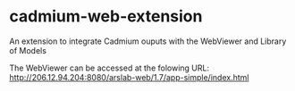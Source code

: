 # cadmium-web-extension
An extension to integrate Cadmium ouputs with the WebViewer and Library of Models

The WebViewer can be accessed at the folowing URL: http://206.12.94.204:8080/arslab-web/1.7/app-simple/index.html